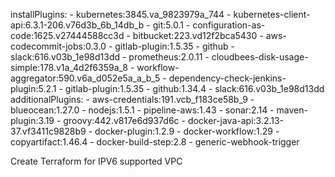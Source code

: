 installPlugins:
    - kubernetes:3845.va_9823979a_744
    - kubernetes-client-api:6.3.1-206.v76d3b_6b_14db_b
    - git:5.0.1
    - configuration-as-code:1625.v27444588cc3d
    - bitbucket:223.vd12f2bca5430
    - aws-codecommit-jobs:0.3.0
    - gitlab-plugin:1.5.35
    - github
    - slack:616.v03b_1e98d13dd
    - prometheus:2.0.11
    - cloudbees-disk-usage-simple:178.v1a_4d2f6359a_8
    - workflow-aggregator:590.v6a_d052e5a_a_b_5
    - dependency-check-jenkins-plugin:5.2.1
    - gitlab-plugin:1.5.35
    - github:1.34.4
    - slack:616.v03b_1e98d13dd
  additionalPlugins:
    - aws-credentials:191.vcb_f183ce58b_9
    - blueocean:1.27.0
    - nodejs:1.5.1
    - pipeline-aws:1.43
    - sonar:2.14
    - maven-plugin:3.19
    - groovy:442.v817e6d937d6c
    - docker-java-api:3.2.13-37.vf3411c9828b9
    - docker-plugin:1.2.9
    - docker-workflow:1.29
    - copyartifact:1.46.4
    - docker-build-step:2.8
    - generic-webhook-trigger



Create Terraform for IPV6 supported VPC





